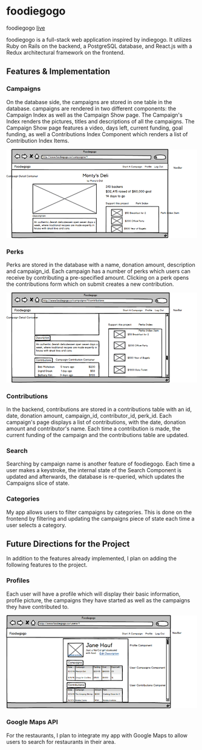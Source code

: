 # foodiegogo

foodiegogo [live][heroku]

[heroku]: http://www.foodiegogo.co

foodiegogo is a full-stack web application inspired by indiegogo.  It utilizes Ruby on Rails on the backend, a PostgreSQL database, and React.js with a Redux architectural framework on the frontend.

## Features & Implementation


### Campaigns
  On the database side, the campaigns are stored in one table in the database. campaigns are rendered in two different components: the Campaign Index as well as the Campaign Show page. The Campaign's Index renders the pictures, titles and descriptions of all the campaigns. The Campaign Show page features a video, days left, current funding, goal funding, as well a Contributions Index Component which renders a list of Contribution Index Items.

  ![campaigns screenshot](docs/wireframes/campaign-detail-i.png)


### Perks
  Perks are stored in the database with a name, donation amount, description and campaign_id. Each campaign has a number of perks which users can receive by contributing a pre-specified amount. Clicking on a perk opens the contributions form which on submit creates a new contribution.

  ![contributions screenshot](docs/wireframes/campaign-detail-ii.png)


### Contributions
  In the backend, contributions are stored in a contributions table with an id, date, donation amount, campaign_id, contributor_id, perk_id. Each campaign's page displays a list of contributions, with the date, donation amount and contributor's name. Each time a contribution is made, the current funding of the campaign and the contributions table are updated.



### Search
  Searching by campaign name is another feature of foodiegogo. Each time a user makes a keystroke, the internal state of the Search Component is updated and afterwards, the database is re-queried, which updates the Campaigns slice of state.

### Categories
  My app allows users to filter campaigns by categories. This is done on the frontend by filtering and updating the campaigns piece of state each time a user selects a category.

## Future Directions for the Project

In addition to the features already implemented, I plan on adding the following features to the project.

### Profiles
  Each user will have a profile which will display their basic information, profile picture, the campaigns they have started as well as the campaigns they have contributed to.

  ![tag screenshot](docs/wireframes/profile.png)

### Google Maps API
  For the restaurants, I plan to integrate my app with Google Maps to allow users to search for restaurants in their area.
